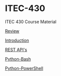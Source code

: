 # ITEC-430
ITEC 430 Course Material
<p/>
<a href="https://github.com/jchiefelk/ITEC-430/tree/master/review">Review</a>
<p/>
<a href="https://github.com/jchiefelk/ITEC-430/tree/master/introduction">Introduction</a>

<a href="https://github.com/jchiefelk/ITEC-430/tree/master/restAPI">REST API's</a>

<a href="https://github.com/jchiefelk/ITEC-430/tree/master/python-bash">Python-Bash</a>

<a href="https://github.com/jchiefelk/ITEC-430/tree/master/python-powershell">Python-PowerShell</a>
